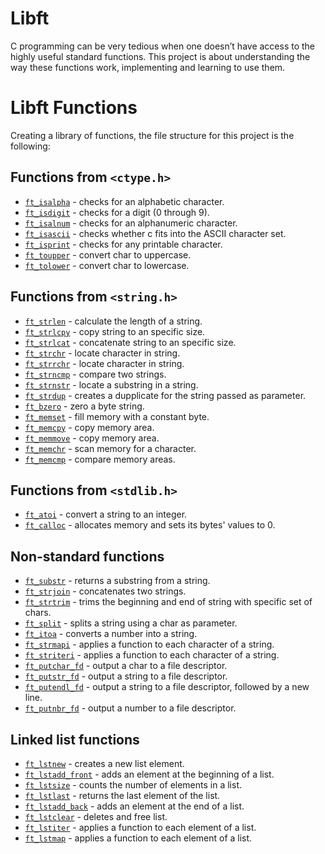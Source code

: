 # Libft
C programming can be very tedious when one doesn’t have access to the highly useful standard functions. This project is about understanding the way these functions work, implementing and learning to use them.
##
# Libft Functions
Creating a library of functions, the file structure for this project is the following:
##
## Functions from `<ctype.h>`
- [`ft_isalpha`](ft_isalpha.c)	- checks  for  an  alphabetic  character.
- [`ft_isdigit`](ft_isdigit.c)	- checks for a digit (0 through 9).
- [`ft_isalnum`](ft_isalnum.c)	- checks for an alphanumeric character.
- [`ft_isascii`](ft_isascii.c)	- checks whether c fits into the ASCII character set.
- [`ft_isprint`](ft_isprint.c)	- checks for any printable character.
- [`ft_toupper`](ft_toupper.c)	- convert char to uppercase.
- [`ft_tolower`](ft_tolower.c)	- convert char to lowercase.
##
## Functions from `<string.h>`
- [`ft_strlen`](ft_strlen.c)			- calculate the length of a string.
- [`ft_strlcpy`](ft_strlcpy.c)			- copy string to an specific size.
- [`ft_strlcat`](ft_strlcat.c)			- concatenate string to an specific size.
- [`ft_strchr`](ft_strchr.c)			- locate character in string.
- [`ft_strrchr`](ft_strrchr.c)			- locate character in string.
- [`ft_strncmp`](ft_strncmp.c)			- compare two strings.
- [`ft_strnstr`](ft_strnstr.c)			- locate a substring in a string.
- [`ft_strdup`](ft_strdup.c)			- creates a dupplicate for the string passed as parameter.
- [`ft_bzero`](ft_bzero.c)				- zero a byte string.
- [`ft_memset`](ft_memset.c)			- fill memory with a constant byte.
- [`ft_memcpy`](ft_memcpy.c)			- copy memory area.
- [`ft_memmove`](ft_memmove.c)			- copy memory area.
- [`ft_memchr`](ft_memchr.c)			- scan memory for a character.
- [`ft_memcmp`](ft_memcmp.c)			- compare memory areas.
##
## Functions from `<stdlib.h>`
- [`ft_atoi`](ft_atoi.c)				- convert a string to an integer.
- [`ft_calloc`](ft_calloc.c)			- allocates memory and sets its bytes' values to 0.
##
## Non-standard functions
- [`ft_substr`](ft_substr.c)			- returns a substring from a string.
- [`ft_strjoin`](ft_strjoin.c)			- concatenates two strings.
- [`ft_strtrim`](ft_strtrim.c)			- trims the beginning and end of string with specific set of chars.
- [`ft_split`](ft_split.c)				- splits a string using a char as parameter.
- [`ft_itoa`](ft_itoa.c)				- converts a number into a string.
- [`ft_strmapi`](ft_strmapi.c)			- applies a function to each character of a string.
- [`ft_striteri`](ft_striteri.c)		- applies a function to each character of a string.
- [`ft_putchar_fd`](ft_putchar_fd.c)	- output a char to a file descriptor.
- [`ft_putstr_fd`](ft_putstr_fd.c)		- output a string to a file descriptor.
- [`ft_putendl_fd`](ft_putendl_fd.c)	- output a string to a file descriptor, followed by a new line.
- [`ft_putnbr_fd`](ft_putnbr_fd.c)		- output a number to a file descriptor.
##
## Linked list functions

- [`ft_lstnew`](ft_lstnew.c)	- creates a new list element.
- [`ft_lstadd_front`](ft_lstadd_front.c)	- adds an element at the beginning of a list.
- [`ft_lstsize`](ft_lstsize.c)	- counts the number of elements in a list.
- [`ft_lstlast`](ft_lstlast.c)	- returns the last element of the list.
- [`ft_lstadd_back`](ft_lstadd_back.c)	- adds an element at the end of a list.
- [`ft_lstclear`](ft_lstclear.c)	- deletes and free list.
- [`ft_lstiter`](ft_lstiter.c)	- applies a function to each element of a list.
- [`ft_lstmap`](ft_lstmap.c)	- applies a function to each element of a list.


